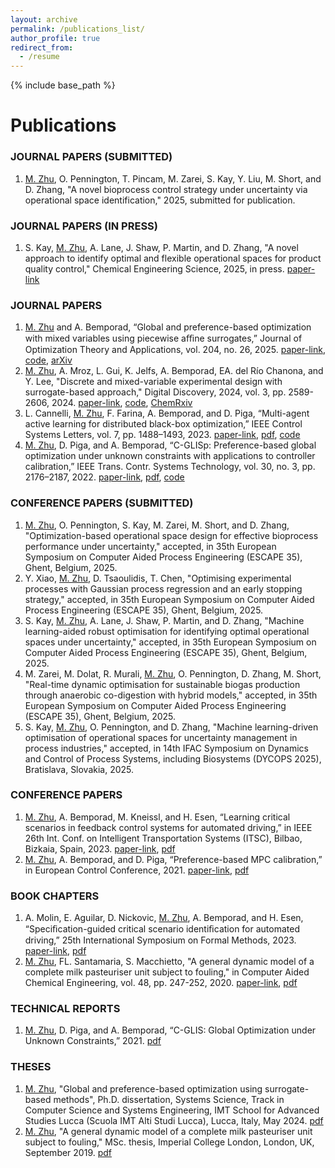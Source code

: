 ```yaml
---
layout: archive
permalink: /publications_list/
author_profile: true
redirect_from:
  - /resume
---
```

{% include base_path %}


Publications
======

### JOURNAL PAPERS (SUBMITTED) 
1. <ins>M. Zhu</ins>, O. Pennington, T. Pincam, M. Zarei, S. Kay, Y. Liu, M. Short, and D. Zhang, "A novel bioprocess control strategy under uncertainty via operational space identification," 2025, submitted for publication.


### JOURNAL PAPERS (IN PRESS)
1. S. Kay, <ins>M. Zhu</ins>, A. Lane, J. Shaw, P. Martin, and D. Zhang, "A novel approach to identify optimal and flexible operational spaces for product quality control," Chemical Engineering Science, 2025, in press. [paper-link](https://doi.org/10.1016/j.ces.2025.121429)

### JOURNAL PAPERS
1. <ins>M. Zhu</ins> and A. Bemporad, “Global and preference-based optimization with mixed variables using piecewise aﬃne surrogates,” Journal of Optimization Theory and Applications, vol. 204, no. 26, 2025. [paper-link](https://doi.org/10.1007/s10957-024-02596-y), [code](https://github.com/mjzhu-p/PWAS), [arXiv](https://arxiv.org/abs/2302.04686)
1. <ins>M. Zhu</ins>, A.  Mroz, L. Gui, K. Jelfs, A. Bemporad, EA. del Río Chanona, and Y. Lee, "Discrete and mixed-variable experimental design with surrogate-based approach," Digital Discovery, 2024, vol. 3, pp. 2589-2606, 2024. [paper-link](https://doi.org/10.1039/D4DD00113C), [code](https://github.com/MolChemML/ExpDesign), [ChemRxiv](https://chemrxiv.org/engage/chemrxiv/article-details/6626a713418a5379b0674df2)
1. L. Cannelli, <ins>M. Zhu</ins>, F. Farina, A. Bemporad, and D. Piga, “Multi-agent active learning for distributed black-box optimization,” IEEE Control Systems Letters, vol. 7, pp. 1488–1493, 2023. [paper-link](https://ieeexplore.ieee.org/document/10107979), [pdf](http://mjzhu-p.github.io/files/2023-dglis-lcss.pdf), [code](https://leon.idsia.ch/lib_download)
1. <ins>M. Zhu</ins>, D. Piga, and A. Bemporad, “C-GLISp: Preference-based global optimization under unknown constraints with applications to controller calibration,” IEEE Trans. Contr. Systems Technology, vol. 30, no. 3, pp. 2176–2187, 2022. [paper-link](https://doi.org/10.1109/TCST.2021.3136711), [pdf](http://mjzhu-p.github.io/files/2022-tcst-cglisp.pdf), [code](https://github.com/bemporad/GLIS)


### CONFERENCE PAPERS (SUBMITTED)
1. <ins>M. Zhu</ins>, O. Pennington, S. Kay, M. Zarei, M. Short, and D. Zhang, "Optimization-based operational space design for effective bioprocess performance under uncertainty," accepted, in 35th European Symposium on Computer Aided Process Engineering (ESCAPE 35), Ghent, Belgium, 2025.
1. Y. Xiao, <ins>M. Zhu</ins>, D. Tsaoulidis, T. Chen, "Optimising experimental processes with Gaussian process regression and an early stopping strategy," accepted, in 35th European Symposium on Computer Aided Process Engineering (ESCAPE 35), Ghent, Belgium, 2025.
1. S. Kay, <ins>M. Zhu</ins>, A. Lane, J. Shaw, P. Martin, and D. Zhang, "Machine learning-aided robust optimisation for identifying optimal operational spaces under uncertainty," accepted, in 35th European Symposium on Computer Aided Process Engineering (ESCAPE 35), Ghent, Belgium, 2025.
1. M. Zarei, M. Dolat, R. Murali, <ins>M. Zhu</ins>, O. Pennington, D. Zhang, M. Short, "Real-time dynamic optimisation for sustainable biogas production through anaerobic co-digestion with hybrid models," accepted, in 35th European Symposium on Computer Aided Process Engineering (ESCAPE 35), Ghent, Belgium, 2025.
1. S. Kay, <ins>M. Zhu</ins>, O. Pennington, and D. Zhang, "Machine learning-driven optimisation of operational spaces for uncertainty management in process industries," accepted, in 14th IFAC Symposium on Dynamics and Control of Process Systems, including Biosystems (DYCOPS 2025), Bratislava, Slovakia, 2025.

### CONFERENCE PAPERS
1. <ins>M. Zhu</ins>, A. Bemporad, M. Kneissl, and H. Esen, “Learning critical scenarios in feedback control systems for automated driving,” in IEEE 26th Int. Conf. on Intelligent Transportation Systems (ITSC), Bilbao, Bizkaia, Spain, 2023. [paper-link](https://ieeexplore.ieee.org/document/10421978), [pdf](https://arxiv.org/pdf/2209.12586)
1. <ins>M. Zhu</ins>, A. Bemporad, and D. Piga, “Preference-based MPC calibration,” in European Control Conference, 2021. [paper-link](https://doi.org/10.23919/ECC54610.2021.9654900), [pdf](http://mjzhu-p.github.io/files/2021-ecc.pdf)

### BOOK CHAPTERS
1. A. Molin, E. Aguilar, D. Nickovic, <ins>M. Zhu</ins>, A. Bemporad, and H. Esen, “Speciﬁcation-guided critical scenario identiﬁcation for automated driving,” 25th International Symposium on Formal Methods, 2023. [paper-link](https://doi.org/10.1007/978-3-031-27481-7_35), [pdf](https://arxiv.org/pdf/2303.05139.pdf)
1. <ins>M. Zhu</ins>, FL. Santamaria, S. Macchietto, "A general dynamic model of a complete milk pasteuriser unit subject to fouling," in Computer Aided Chemical Engineering, vol. 48, pp. 247-252, 2020. [paper-link](https://doi.org/10.1016/B978-0-12-823377-1.50042-2), [pdf](http://mjzhu-p.github.io/files/2020-escape30.pdf)

### TECHNICAL REPORTS
1. <ins>M. Zhu</ins>, D. Piga, and A. Bemporad, “C-GLIS:  Global Optimization under Unknown Constraints,” 2021. [pdf](https://mjzhu-p.github.io/files/2021-cglis_post.pdf)


### THESES
1. <ins>M. Zhu</ins>, "Global and preference-based optimization using surrogate-based methods", Ph.D. dissertation, Systems Science, Track in Computer Science and Systems Engineering, 
IMT School for Advanced Studies Lucca (Scuola IMT Alti Studi Lucca), Lucca, Italy, May 2024. [pdf](https://e-theses.imtlucca.it/415/1/ZhuMengjia_Thesis_final%20version.pdf)
2. <ins>M. Zhu</ins>, "A general dynamic model of a complete milk pasteuriser unit subject to fouling," MSc. thesis, Imperial College London, London, UK, September 2019. [pdf](https://mjzhu-p.github.io/files/2019-ZhuMengjia_masterThesis.pdf)









